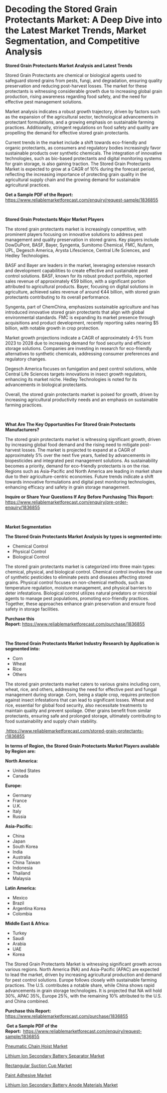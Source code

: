 <p><h1>Decoding the Stored Grain Protectants Market: A Deep Dive into the Latest Market Trends, Market Segmentation, and Competitive Analysis</h1></p><p><strong>Stored Grain Protectants Market Analysis and Latest Trends</strong></p>
<p><p>Stored Grain Protectants are chemical or biological agents used to safeguard stored grains from pests, fungi, and degradation, ensuring quality preservation and reducing post-harvest losses. The market for these protectants is witnessing considerable growth due to increasing global grain production, rising awareness regarding food safety, and the need for effective pest management solutions.</p><p>Market analysis indicates a robust growth trajectory, driven by factors such as the expansion of the agricultural sector, technological advancements in protectant formulations, and a growing emphasis on sustainable farming practices. Additionally, stringent regulations on food safety and quality are propelling the demand for effective stored grain protectants.</p><p>Current trends in the market include a shift towards eco-friendly and organic protectants, as consumers and regulatory bodies increasingly favor sustainable products over synthetic chemicals. The integration of innovative technologies, such as bio-based protectants and digital monitoring systems for grain storage, is also gaining traction. The Stored Grain Protectants Market is expected to grow at a CAGR of 10% during the forecast period, reflecting the increasing importance of protecting grain quality in the agricultural supply chain and the growing demand for sustainable agricultural practices.</p></p>
<p><strong>Get a Sample PDF of the Report:&nbsp;</strong> <a href="https://www.reliablemarketforecast.com/enquiry/request-sample/1836855?utm_campaign=1257&utm_medium=2&utm_source=Github&utm_content=ia&utm_term=16102024&utm_id=stored-grain-protectants">https://www.reliablemarketforecast.com/enquiry/request-sample/1836855</a></p>
<p>&nbsp;</p>
<p><strong>Stored Grain Protectants Major Market Players</strong></p>
<p><p>The stored grain protectants market is increasingly competitive, with prominent players focusing on innovative solutions to address pest management and quality preservation in stored grains. Key players include DowDuPont, BASF, Bayer, Syngenta, Sumitomo Chemical, FMC, Nufarm, UPL, Degesch America, Arysta Lifescience, Central Life Sciences, and Hedley Technologies.</p><p>BASF and Bayer are leaders in the market, leveraging extensive research and development capabilities to create effective and sustainable pest control solutions. BASF, known for its robust product portfolio, reported sales revenue of approximately €59 billion, with a significant portion attributed to agricultural products. Bayer, focusing on digital solutions in agriculture, achieved sales revenue of around €44 billion, with stored grain protectants contributing to its overall performance.</p><p>Syngenta, part of ChemChina, emphasizes sustainable agriculture and has introduced innovative stored grain protectants that align with global environmental standards. FMC is expanding its market presence through acquisitions and product development, recently reporting sales nearing $5 billion, with notable growth in crop protection.</p><p>Market growth projections indicate a CAGR of approximately 4-5% from 2023 to 2028 due to increasing demand for food security and efficient storage solutions. Companies are investing in research for eco-friendly alternatives to synthetic chemicals, addressing consumer preferences and regulatory changes.</p><p>Degesch America focuses on fumigation and pest control solutions, while Central Life Sciences targets innovations in insect growth regulators, enhancing its market niche. Hedley Technologies is noted for its advancements in biological protectants.</p><p>Overall, the stored grain protectants market is poised for growth, driven by increasing agricultural productivity needs and an emphasis on sustainable farming practices.</p></p>
<p>&nbsp;</p>
<p><strong>What Are The Key Opportunities For Stored Grain Protectants Manufacturers?</strong></p>
<p><p>The stored grain protectants market is witnessing significant growth, driven by increasing global food demand and the rising need to mitigate post-harvest losses. The market is projected to expand at a CAGR of approximately 5% over the next five years, fueled by advancements in biopesticides and integrated pest management solutions. As sustainability becomes a priority, demand for eco-friendly protectants is on the rise. Regions such as Asia-Pacific and North America are leading in market share due to their agriculture-centric economies. Future trends indicate a shift towards innovative formulations and digital pest monitoring technologies, enhancing efficacy and safety in grain storage management.</p></p>
<p><strong>Inquire or Share Your Questions If Any Before Purchasing This Report:</strong> <a href="https://www.reliablemarketforecast.com/enquiry/pre-order-enquiry/1836855?utm_campaign=1257&utm_medium=2&utm_source=Github&utm_content=ia&utm_term=16102024&utm_id=stored-grain-protectants">https://www.reliablemarketforecast.com/enquiry/pre-order-enquiry/1836855</a></p>
<p>&nbsp;</p>
<p><strong>Market Segmentation</strong></p>
<p><strong>The Stored Grain Protectants Market Analysis by types is segmented into:</strong></p>
<p><ul><li>Chemical Control</li><li>Physical Control</li><li>Biological Control</li></ul></p>
<p><p>The stored grain protectants market is categorized into three main types: chemical, physical, and biological control. Chemical control involves the use of synthetic pesticides to eliminate pests and diseases affecting stored grains. Physical control focuses on non-chemical methods, such as temperature regulation, moisture management, and physical barriers to deter infestations. Biological control utilizes natural predators or microbial agents to manage pest populations, promoting eco-friendly practices. Together, these approaches enhance grain preservation and ensure food safety in storage facilities.</p></p>
<p><strong>Purchase this Report:&nbsp;</strong><a href="https://www.reliablemarketforecast.com/purchase/1836855?utm_campaign=1257&utm_medium=2&utm_source=Github&utm_content=ia&utm_term=16102024&utm_id=stored-grain-protectants">https://www.reliablemarketforecast.com/purchase/1836855</a></p>
<p>&nbsp;</p>
<p><strong>The Stored Grain Protectants Market Industry Research by Application is segmented into:</strong></p>
<p><ul><li>Corn</li><li>Wheat</li><li>Rice</li><li>Others</li></ul></p>
<p><p>The stored grain protectants market caters to various grains including corn, wheat, rice, and others, addressing the need for effective pest and fungal management during storage. Corn, being a staple crop, requires protection against insect infestations that can lead to significant losses. Wheat and rice, essential for global food security, also necessitate treatments to maintain quality and prevent spoilage. Other grains benefit from similar protectants, ensuring safe and prolonged storage, ultimately contributing to food sustainability and supply chain stability.</p></p>
<p><a href="https://www.reliablemarketforecast.com/stored-grain-protectants-r1836855?utm_campaign=1257&utm_medium=2&utm_source=Github&utm_content=ia&utm_term=16102024&utm_id=stored-grain-protectants">&nbsp;https://www.reliablemarketforecast.com/stored-grain-protectants-r1836855</a></p>
<p><strong>In terms of Region, the Stored Grain Protectants Market Players available by Region are:</strong></p>
<p>
    <p> <strong> North America: </strong>
        <ul>
            <li>United States</li>
            <li>Canada</li>
        </ul>
        </p> 
    <p> <strong> Europe: </strong>
        <ul>
            <li>Germany</li>
            <li>France</li>
            <li>U.K.</li>
            <li>Italy</li>
            <li>Russia</li>
        </ul>
        </p> 
    <p> <strong> Asia-Pacific: </strong>
        <ul>
            <li>China</li>
            <li>Japan</li>
            <li>South Korea</li>
            <li>India</li>
            <li>Australia</li>
            <li>China Taiwan</li>
            <li>Indonesia</li>
            <li>Thailand</li>
            <li>Malaysia</li>
        </ul>
        </p> 
    <p> <strong> Latin America: </strong>
        <ul>
            <li>Mexico</li>
            <li>Brazil</li>
            <li>Argentina Korea</li>
            <li>Colombia</li>
        </ul>
        </p> 
    <p> <strong> Middle East & Africa: </strong>
        <ul>
            <li>Turkey</li>
            <li>Saudi</li>
            <li>Arabia</li>
            <li>UAE</li>
            <li>Korea</li>
        </ul>
    </p>
    </p>
<p><p>The Stored Grain Protectants Market is witnessing significant growth across various regions. North America (NA) and Asia-Pacific (APAC) are expected to lead the market, driven by increasing agricultural production and demand for pest control solutions. Europe follows closely with sustainable farming practices. The U.S. contributes a notable share, while China shows rapid advancements in grain storage technologies. It is projected that NA will hold 30%, APAC 35%, Europe 25%, with the remaining 10% attributed to the U.S. and China combined.</p></p>
<p><strong>Purchase this Report: </strong><a href="https://www.reliablemarketforecast.com/purchase/1836855?utm_campaign=1257&utm_medium=2&utm_source=Github&utm_content=ia&utm_term=16102024&utm_id=stored-grain-protectants">https://www.reliablemarketforecast.com/purchase/1836855</a></p>
<p>&nbsp;<strong>Get a Sample PDF of the Report:&nbsp;&nbsp;</strong><a href="https://www.reliablemarketforecast.com/enquiry/request-sample/1836855?utm_campaign=1257&utm_medium=2&utm_source=Github&utm_content=ia&utm_term=16102024&utm_id=stored-grain-protectants">https://www.reliablemarketforecast.com/enquiry/request-sample/1836855</a></p>
<p><strong></strong></p>
<p><p><a href="https://issuu.com/reportprime-2/docs/pneumatic-chain-hoist-market-size-2_7d95a66b258b83?utm_campaign=1257&utm_medium=2&utm_source=Github&utm_content=ia&utm_term=16102024&utm_id=stored-grain-protectants">Pneumatic Chain Hoist Market</a></p><p><a href="https://github.com/connerzahlerb92c/Market-Research-Report-List-1/blob/main/lithium-ion-secondary-battery-separator-market.md?utm_campaign=1257&utm_medium=2&utm_source=Github&utm_content=ia&utm_term=16102024&utm_id=stored-grain-protectants">Lithium Ion Secondary Battery Separator Market</a></p><p><a href="https://issuu.com/reportprime-2/docs/rectangular-suction-cup-market-size_f05d346f4a8788?utm_campaign=1257&utm_medium=2&utm_source=Github&utm_content=ia&utm_term=16102024&utm_id=stored-grain-protectants">Rectangular Suction Cup Market</a></p><p><a href="https://www.linkedin.com/pulse/exploring-paint-adhesive-market-dynamics-revenue-analysis-7moec?utm_campaign=1257&utm_medium=2&utm_source=Github&utm_content=ia&utm_term=16102024&utm_id=stored-grain-protectants">Paint Adhesive Market</a></p><p><a href="https://github.com/erskinemm93/Market-Research-Report-List-1/blob/main/lithium-ion-secondary-battery-anode-materials-market.md?utm_campaign=1257&utm_medium=2&utm_source=Github&utm_content=ia&utm_term=16102024&utm_id=stored-grain-protectants">Lithium Ion Secondary Battery Anode Materials Market</a></p></p>